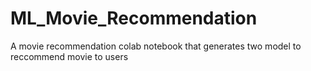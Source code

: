 # ML_Movie_Recommendation
A movie recommendation colab notebook that generates two model to reccommend movie to users
